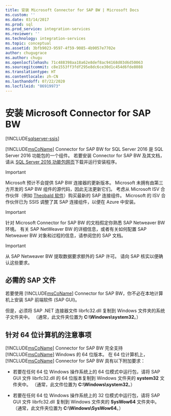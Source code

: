 ```yaml
---
title: 安装 Microsoft Connector for SAP BW | Microsoft Docs
ms.custom: ''
ms.date: 03/14/2017
ms.prod: sql
ms.prod_service: integration-services
ms.reviewer: ''
ms.technology: integration-services
ms.topic: conceptual
ms.assetid: 3bfb9023-9597-4f59-9085-4b9057e7702e
author: chugugrace
ms.author: chugu
ms.openlocfilehash: 71c488398aa18a62e8def8ac94168d03d6d50063
ms.sourcegitcommit: c8e1553ff3fdf295e8dc6ce30d1c454d6fde8088
ms.translationtype: HT
ms.contentlocale: zh-CN
ms.lasthandoff: 07/22/2020
ms.locfileid: "86919973"
---
```

# <a name="installing-the-microsoft-connector-for-sap-bw"></a>安装 Microsoft Connector for SAP BW

[!INCLUDE[sqlserver-ssis](../includes/applies-to-version/sqlserver-ssis.md)]


  [!INCLUDE[msCoName](../includes/msconame-md.md)] Connector for SAP BW for SQL Server 2016 是 SQL Server 2016 功能包的一个组件。 若要安装 Connector for SAP BW 及其文档，请从 [SQL Server 2016 功能包网页](https://go.microsoft.com/fwlink/?LinkId=746297)下载并运行安装程序。  

> [!IMPORTANT]
> Microsoft 预计不会提供 SAP BW 连接器的更新版本。 Microsoft 未拥有由第三方开发的 SAP BW 组件的源代码，因此无法更新它们。 考虑从 Microsoft ISV 合作伙伴（例如 [Theobald 软件](https://theobald-software.com/en/xtract-is-productinfo.html)）购买最新的 SAP 连接组件。 Microsoft 的 ISV 合作伙伴已为 SSIS 调整了其 SAP 连接组件，以便在 Azure 中安装。

> [!IMPORTANT]  
>  针对 Microsoft Connector for SAP BW 的文档假定你熟悉 SAP Netweaver BW 环境。 有关 SAP NetWeaver BW 的详细信息，或者有关如何配置 SAP Netweaver BW 对象和过程的信息，请参阅您的 SAP 文档。  
  
> [!IMPORTANT]  
>  从 SAP Netweaver BW 提取数据要求额外的 SAP 许可。 请向 SAP 核实以便确认这些要求。  
  
## <a name="required-sap-files"></a>必需的 SAP 文件  
 若要使用 [!INCLUDE[msCoName](../includes/msconame-md.md)] Connector for SAP BW，你不必在本地计算机上安装 SAP 前端软件 (SAP GUI)。  
  
 但是，必须将 SAP .NET 连接器文件 librfc32.dll 复制到 Windows 文件夹的系统子文件夹中。 （通常，此文件夹位置为 **C:\Windows\system32**。）  
  
## <a name="considerations-for-64-bit-computers"></a>针对 64 位计算机的注意事项  
 [!INCLUDE[msCoName](../includes/msconame-md.md)] Connector for SAP BW 完全支持 [!INCLUDE[msCoName](../includes/msconame-md.md)] Windows 的 64 位版本。 在 64 位计算机上， [!INCLUDE[msCoName](../includes/msconame-md.md)] Connector for SAP BW 具有以下附加要求：  
  
-   若要在任何 64 位 Windows 操作系统上的 64 位模式中运行包，请将 SAP GUI 文件 librfc32.dll 的 64 位版本复制到 Windows 文件夹的 **system32** 文件夹中。 （通常，此文件位置为 **C:\Windows\system32**。）  
  
-   若要在任何 64 位 Windows 操作系统上的 32 位模式中运行包，请将 SAP GUI 文件 librfc32.dll 复制到 Windows 文件夹的 **SysWow64** 文件夹中。 （通常，此文件夹位置为 **C:\Windows\SysWow64**。）  
  
  
